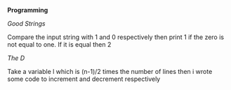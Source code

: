 **Programming**

*Good Strings*

Compare the input string with 1 and 0 respectively then print 1 if the zero is not equal to one. If it is equal then 2

*The D*

Take a variable l which is (n-1)/2 times the number of lines then i wrote some code to increment and decrement respectively


